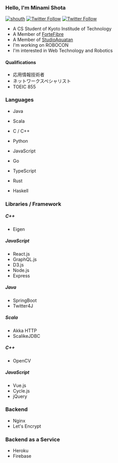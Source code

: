 ### Hello, I'm Minami Shota

[![shouth](https://img.shields.io/endpoint?url=https%3A%2F%2Fatcoder-badges.now.sh%2Fapi%2Fatcoder%2Fjson%2Fshouth)](https://atcoder.jp/users/shouth)
[![Twitter Follow](https://img.shields.io/twitter/follow/_shouth?style=social)](https://twitter.com/_shouth)
[![Twitter Follow](https://img.shields.io/twitter/follow/_shouth_kit?style=social)](https://twitter.com/_shouth_kit)

- A CS Student of Kyoto Institude of Technology
- A Member of [ForteFibre](https://www.fortefibre.net)
- A Member of [StudioAquatan](https://www.aquatan.studio)
- I'm working on ROBOCON
- I'm interested in Web Technology and Robotics

#### Qualifications

- 応用情報技術者
- ネットワークスペシャリスト
- TOEIC 855

### Languages

- Java
- Scala
- C / C++
- Python
- JavaScript

- Go
- TypeScript

- Rust
- Haskell

### Libraries / Framework

##### C++

- Eigen

##### JavaScript

- React.js
- GraphQL.js
- D3.js
- Node.js
- Express

##### Java

- SpringBoot
- Twitter4J

##### Scala

- Akka HTTP
- ScalikeJDBC

##### C++

- OpenCV

##### JavaScript

- Vue.js
- Cycle.js
- jQuery

### Backend

- Nginx
- Let's Encrypt

### Backend as a Service

- Heroku
- Firebase
